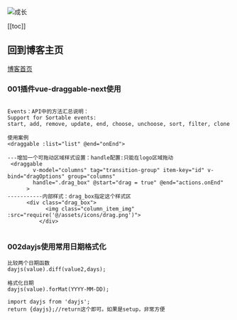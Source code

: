 ![成长](/images/home.png)

[[toc]]


## 回到博客主页
[博客首页](./../README.md)  


### 001插件vue-draggable-next使用
~~~

Events：API中的方法汇总说明：
Support for Sortable events:
start, add, remove, update, end, choose, unchoose, sort, filter, clone

使用案例
<draggable :list="list" @end="onEnd">

---增加一个可拖动区域样式设置：handle配置:只能在logo区域拖动
 <draggable
        v-model="columns" tag="transition-group" item-key="id" v-bind="dragOptions" group="columns"
        handle=".drag_box" @start="drag = true" @end="actions.onEnd"
      >
-----------内部样式：drag_box指定这个样式区
      <div class="drag_box">
            <img class="column_item_img" :src="require('@/assets/icons/drag.png')">
          </div>


~~~




### 002dayjs使用常用日期格式化
~~~
比较两个日期函数
dayjs(value).diff(value2,days);

格式化日期
dayjs(value).forMat(YYYY-MM-DD);

import dayjs from 'dayjs';
return {dayjs};//return这个即可。如果是setup，非常方便



~~~